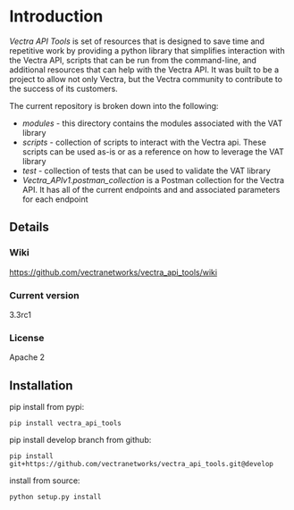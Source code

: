 # Introduction

_Vectra API Tools_ is set of resources that is designed to save time and repetitive work by providing a python library that simplifies interaction with the Vectra API, scripts that can be run from the command-line, and additional resources that can help with the Vectra API. It was built to be a project to allow not only Vectra, but the Vectra community to contribute to the success of its customers.

The current repository is broken down into the following:

* _modules_ - this directory contains the modules associated with the VAT library
* _scripts_ - collection of scripts to interact with the Vectra api. These scripts can be used as-is or as a reference on how to leverage the VAT library
* _test_ - collection of tests that can be used to validate the VAT library
* _Vectra\_APIv1.postman\_collection_ is a Postman collection for the Vectra API. It has all of the current endpoints and and associated parameters for each endpoint

## Details

### Wiki

<https://github.com/vectranetworks/vectra_api_tools/wiki>

### Current version

3.3rc1

### License

Apache 2

## Installation

pip install from pypi:

```shell
pip install vectra_api_tools
```

pip install develop branch from github:

```shell
pip install git+https://github.com/vectranetworks/vectra_api_tools.git@develop
```

install from source:

```shell
python setup.py install
```
